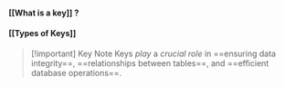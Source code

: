 #### [[What is a key]] ?

#### [[Types of Keys]]

>[!important] Key Note
> Keys *play* a *crucial role* in ==ensuring data integrity==, ==relationships between tables==, and ==efficient database operations==.
